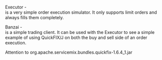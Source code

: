 Executor -
<br/>
is a very simple order execution simulator. 
It only supports limit orders and always fills them completely.

Banzai -
<br/>
is a simple trading client. It can be used with the Executor to see a simple example of using QuickFIX/J on both the buy and sell side of an order execution. 


Attention to 
org.apache.servicemix.bundles.quickfix-1.6.4_1.jar
